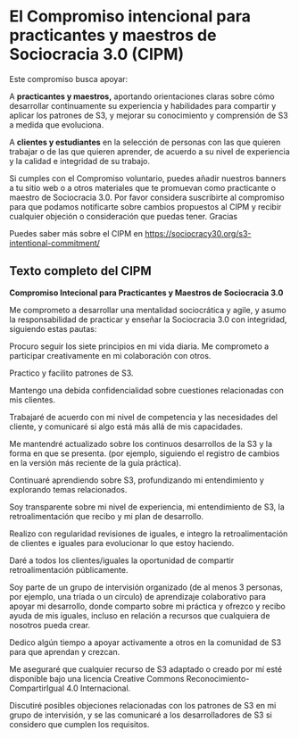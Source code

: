 # El Compromiso intencional para practicantes y maestros de Sociocracia 3.0 (CIPM)

Este compromiso busca apoyar:

A **practicantes y maestros,** aportando orientaciones claras sobre cómo desarrollar continuamente su experiencia y habilidades para compartir y aplicar los patrones de S3, y mejorar su conocimiento y comprensión de S3 a medida que evoluciona.

A **clientes y estudiantes** en la selección de personas con las que quieren trabajar o de las que quieren aprender, de acuerdo a su nivel de experiencia y la calidad e integridad de su trabajo.

Si cumples con el Compromiso voluntario, puedes añadir nuestros banners a tu sitio web o a otros materiales que te promuevan como practicante o maestro de Sociocracia 3.0. Por favor considera suscribirte al compromiso para que podamos notificarte sobre cambios propuestos al CIPM y recibir cualquier objeción o consideración que puedas tener. Gracias

Puedes saber más sobre el CIPM en <https://sociocracy30.org/s3-intentional-commitment/>

## Texto completo del CIPM

**Compromiso Intecional para Practicantes y Maestros de Sociocracia 3.0**

Me comprometo a desarrollar una mentalidad sociocrática y agile, y asumo la responsabilidad de practicar y enseñar la Sociocracia 3.0 con integridad, siguiendo estas pautas:

Procuro seguir los siete principios en mi vida diaria. Me comprometo a participar creativamente en mi colaboración con otros.

Practico y facilito patrones de S3.

Mantengo una debida confidencialidad sobre cuestiones relacionadas con mis clientes.

Trabajaré de acuerdo con mi nivel de competencia y las necesidades del cliente, y comunicaré si algo está más allá de mis capacidades.

Me mantendré actualizado sobre los continuos desarrollos de la S3 y la forma en que se presenta. (por ejemplo, siguiendo el registro de cambios en la versión más reciente de la guía práctica).

Continuaré aprendiendo sobre S3, profundizando mi entendimiento y explorando temas relacionados.

Soy transparente sobre mi nivel de experiencia, mi entendimiento de S3, la retroalimentación que recibo y mi plan de desarrollo.

Realizo con regularidad revisiones de iguales, e integro la retroalimentación de clientes e iguales para evolucionar lo que estoy haciendo.

Daré a todos los clientes/iguales la oportunidad de compartir retroalimentación públicamente.

Soy parte de un grupo de intervisión organizado (de al menos 3 personas, por ejemplo, una tríada o un círculo) de aprendizaje colaborativo para apoyar mi desarrollo, donde comparto sobre mi práctica y ofrezco y recibo ayuda de mis iguales, incluso en relación a recursos que cualquiera de nosotros pueda crear.

Dedico algún tiempo a apoyar activamente a otros en la comunidad de S3 para que aprendan y crezcan.

Me aseguraré que cualquier recurso de S3 adaptado o creado por mí esté disponible bajo una licencia Creative Commons Reconocimiento-CompartirIgual 4.0 Internacional.

Discutiré posibles objeciones relacionadas con los patrones de S3 en mi grupo de intervisión, y se las comunicaré a los desarrolladores de S3 si considero que cumplen los requisitos.